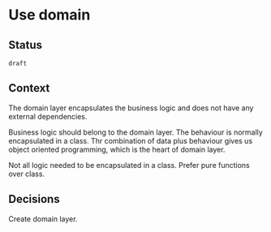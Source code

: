 # Use domain


## Status

`draft`

## Context

The domain layer encapsulates the business logic and does not have any external dependencies. 

Business logic should belong to the domain layer. The behaviour is normally encapsulated in a class. Thr combination of data plus behaviour gives us object oriented programming, which is the heart of domain layer.

Not all logic needed to be encapsulated in a class. Prefer pure functions over class. 

## Decisions

Create domain layer.

